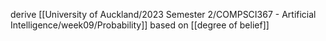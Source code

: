 derive [[University of Auckland/2023 Semester 2/COMPSCI367 - Artificial Intelligence/week09/Probability]] based on [[degree of belief]]